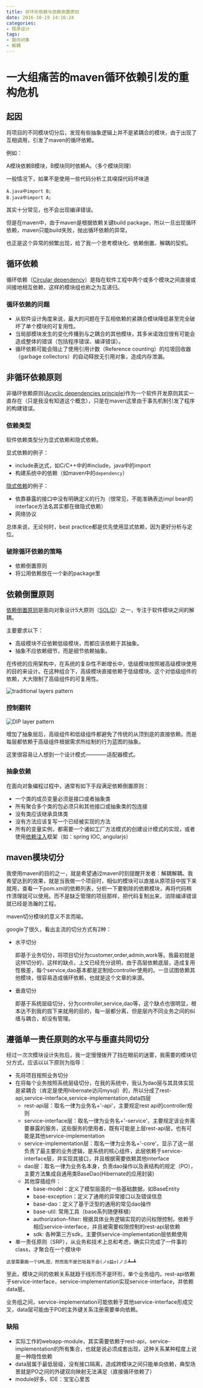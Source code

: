 ```yaml
---
title: 非环形依赖与依赖倒置原则
date: 2016-10-19 14:16:24
categories: 
- 程序设计
tags:
- 面向对象
- 解耦
---
```


# 一大组痛苦的maven循环依赖引发的重构危机

## 起因

将项目的不同模块切分后，发现有些抽象逻辑上并不是紧耦合的模块，由于出现了互相调用，引发了maven的循环依赖。

例如：

A模块依赖B模块，B模块同时依赖A。（多个模块同理）

一般情况下，如果不是使用一些代码分析工具嗅探代码坏味道

    A.java中import B;
    B.java中import A;

其实十分常见，也不会出现编译错误。

但是在maven中，由于maven是根据依赖关键build package，所以一旦出现循环依赖，maven只能build失败，抛出循环依赖的异常。

也正是这个异常的频繁出现，给了我一个思考模块化、依赖倒置、解耦的契机。

## 循环依赖

循环依赖（[Circular dependency](https://en.wikipedia.org/wiki/Circular_dependency)）是指在软件工程中两个或多个模块之间直接或间接地相互依赖，这样的模块组也称之为互递归。

### 循环依赖的问题

* 从软件设计角度来说，最大的问题在于互相依赖的紧耦合模块降低甚至完全破坏了单个模块的可复用性。
* 当局部模块发生的变化传播到与之耦合的其他模块，其多米诺效应很有可能会造成整体的错误（包括程序错误、编译错误）。
* 循环依赖可能会阻止了使用引用计数（Reference counting）的垃圾回收器（garbage collectors）的自动释放无引用对象，造成内存泄漏。

## 非循环依赖原则

非循环依赖原则([Acyclic dependencies principle](https://en.wikipedia.org/wiki/Acyclic_dependencies_principle))作为一个软件开发原则其实一直存在（只是我没有知道这个概念），只是在maven这里由于事先机制引发了程序的构建错误。

### 依赖类型
软件依赖类型分为显式依赖和隐式依赖。

显式依赖的例子：
* include表达式，如C/C++中的#include，java中的import
* 构建系统中的依赖（如maven中的`dependency`）

[隐式依赖](http://programmer.97things.oreilly.com/wiki/index.php/Implicit_Dependencies_Are_also_Dependencies)的例子：
* 依靠暴露的接口中没有明确定义的行为（很常见，不能准确表达impl bean的interface方法名其实都在做隐式依赖）
* 网络协议

总体来说，无论何时，best practice都是优先使用显式依赖，因为更好分析与定位。

### 破除循环依赖的策略
* 依赖倒置原则
* 将公用依赖放在一个新的package里

## 依赖倒置原则

[依赖倒置原则](https://en.wikipedia.org/wiki/Dependency_inversion_principle)是面向对象设计5大原则（[SOLID](https://en.wikipedia.org/wiki/SOLID_(object-oriented_design))）之一，专注于软件模块之间的解耦。

主要要求以下：
* 高级模块不应依赖低级模块，而都应该依赖于其抽象。
* 抽象不应依赖细节，而是细节依赖抽象。

在传统的应用架构中，在系统的复杂性不断增长中，低级模块按照被高级模块使用的目的来设计。在这种组合下，高级模块直接依赖于低级模块。这个对低级组件的依赖，大大限制了高级组件的可复用性。

![traditional layers pattern](https://upload.wikimedia.org/wikipedia/commons/4/42/Traditional_Layers_Pattern.png)

### 控制翻转
![DIP layer pattern](https://upload.wikimedia.org/wikipedia/commons/8/8d/DIPLayersPattern.png)

增加了抽象层后，高级组件和低级组件都避免了传统的从顶到底的直接依赖。而是每层都依赖于高级组件根据需求所绘制的行为蓝图的抽象。

这里很容易让人想到一个设计模式————适配器模式。

### 抽象依赖

在面向对象编程过程中，通常有如下手段满足依赖倒置原则：
* 一个类的成员变量必须是接口或者抽象类
* 所有聚合多个类的包必须只和其他接口或抽象类的包连接
* 没有类应该继承具体类
* 没有方法应该复写一个已经被实现的方法
* 所有的变量实例，都需要一个诸如工厂方法模式的创建设计模式的实现，或者使用[依赖注入](https://en.wikipedia.org/wiki/Dependency_injection)框架（如：spring IOC, angularjs）

## maven模块切分

我使用maven的目的之一，就是希望通过maven时刻提醒开发者：解耦解耦。我希望达到的效果，就是当我做一个项目时，相似的模块可以直接从原项目中拔下来就用，查看一下pom.xml的依赖列表，分析一下要剔除的依赖模块，再将代码稍作清理就可以使用。而不是缺乏管理的项目那样，把代码复制出来，消除编译错误就已经是浩瀚的工程。

maven切分模块的意义不言而喻。

google了很久，看出主流的切分方式有2种：

* 水平切分

    即基于业务切分，将项目切分为customer,order,admin,work等。我最初就是这样切分的，这样的缺点，上文已经充分说明，由于高层依赖底层，造成复用性极差，每个service,dao基本都是定制给controller使用的。一旦试图依赖其他模块，很容易造成循环依赖，也就是这个文章的来源。
    
* 垂直切分

    即基于系统层级切分，分为controller,service,dao等，这个缺点也很明显，根本达不到我的拔下来就用的目的，每一层都分离，但是层内不同业务之间的纠缠与耦合，却没有管理。

## 遵循单一责任原则的水平与垂直共同切分

经过一次次模块设计失败后，我一定慢慢拨开了挡在眼前的迷雾，我需要的模块切分方式，应该以以下原则为指导：

* 先将项目按照业务切分
* 在将每个业务按照系统层级切分，在我的系统中，我认为dao层与其具体实现是紧耦合（肯定是使用hibernate访问mysql）的，所以分成了rest-api,service-interface,service-implementation,data四层
    * rest-api层：取名一律为业务名+'-api'，主要规定rest api的controller规则
    * service-interface层：取名一律为业务名+'-service'，主要规定该业务需要暴露的服务，这些服务的使用者，既有可能是上层rest-api层，也有可能是其他service-implementation
    * service-implementation层：取名一律为业务名+'-core'，显示了这一层负责了最主要的业务逻辑，是系统的核心组件，此层依赖于service-interface层，并实现其接口，并且根据需要依赖其他interface
    * dao层：取名一律为业务名本身，负责dao操作以及表结构的规定（PO），主要方法集成自通用类BaseDao(Hibernate的应用封装)
    * 其他穿插组件：
        * base-model：定义了模型层面的一些基础数据，如BaseEntity
        * base-exception：定义了通用的异常接口以及错误信息
        * base-dao：定义了基于泛型的通用的常见dao操作
        * base-util: 常用工具（base系列随便移植）
        * authorization-filter: 根据具体业务逻辑实现的访问权限控制，依赖于相应service-interface，并且被需要权限控制的rest-api层依赖
        * sdk: 各种第三方sdk，主要供service-implementation层依赖使用
* 单一责任原则（SRP），从业务和技术上总和考虑，确实只完成了一件事的class，才聚合在一个模块中

`这里需要画一个UML图，然而我不是巴哈我不会(ノಠ益ಠ)ノ彡┻━┻`

至此，模块之间的依赖关系就趋于线形而不是环形，单个业务组内，rest-api依赖于service-interface，service-implementation实现service-interface，并依赖data层。

业务组之间，service-implementation可能依赖于其他service-interface形成交叉，data层可能由于PO的主外键关系注册需要单向依赖。

### 缺陷

* 实际工作的webapp-module，其实需要依赖于rest-api，service-implementation的所有集合，也就是说必须成套出现，这种关系某种程度上说是一种隐性依赖
* data层属于最低层级，没有接口隔离，造成跨模块之间只能单向依赖，典型场景就是PO之间的外键双向映射无法满足（直接循环依赖了）
* module好多，IDE：宝宝心里苦